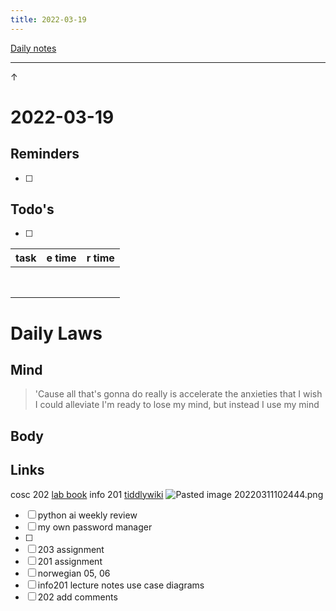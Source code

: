 ```yaml
---
title: 2022-03-19
---
```

[Daily notes](content/notes/daily-notes.md)

---
↑

# 2022-03-19
## Reminders
- [ ] 
## Todo's
- [ ] 

| task                     | e time | r time |
| -------------------------| ------ | -------|
|                          |        |        |
|                          |        |        |
|                          |        |        |
|                          |        |        |
|                          |        |        |
|                          |        |        |
|                          |        |        |
|                          |        |        |

# Daily Laws
## Mind
> 'Cause all that's gonna do really is accelerate the anxieties that I wish I could alleviate
> I'm ready to lose my mind, but instead I use my mind

## Body

## Links
cosc 202 [lab book](https://cosc202.cspages.otago.ac.nz/lab-book/COSC202LabBook.pdf)
info 201 [tiddlywiki](https://isgb.otago.ac.nz/infosci/INFO201/labs_release/raw/master/output/info201_labs.html#%2FLabs%2FLab%2002%2FLab%202%3A%20Git%20and%20GitBucket:%5B%5B%2FLabs%2FLab%2002%2FLab%202%3A%20Git%20and%20GitBucket%5D%5D)
![Pasted image 20220311102444.png](None)
- [ ] python ai weekly review
- [ ] my own password manager
- [ ] 
- [ ] 203 assignment
- [ ] 201 assignment
- [ ] norwegian 05, 06
- [ ] info201 lecture notes use case diagrams
- [ ] 202 add comments 